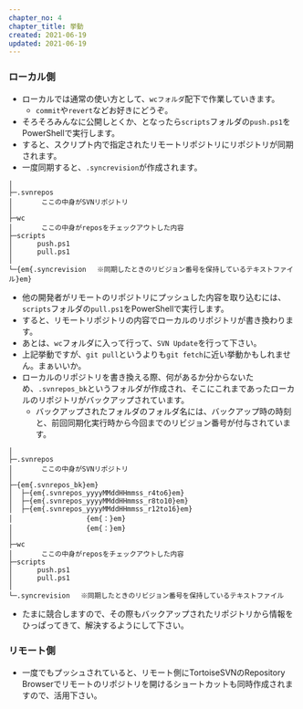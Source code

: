 ```yaml
---
chapter_no: 4
chapter_title: 挙動
created: 2021-06-19
updated: 2021-06-19
---
```

### ローカル側
- ローカルでは通常の使い方として、`wcフォルダ`配下で作業していきます。
  - `commit`や`revert`などお好きにどうぞ。
- そろそろみんなに公開しとくか、となったら`scripts`フォルダの`push.ps1`をPowerShellで実行します。
- すると、スクリプト内で指定されたリモートリポジトリにリポジトリが同期されます。
- 一度同期すると、`.syncrevision`が作成されます。

```:C:\temp\testrepos
│
├─.svnrepos
│       ここの中身がSVNリポジトリ
│
├─wc
│       ここの中身がreposをチェックアウトした内容
├─scripts
│      push.ps1
│      pull.ps1
│ 
└─{em{.syncrevision 　※同期したときのリビジョン番号を保持しているテキストファイル}em}

```

- 他の開発者がリモートのリポジトリにプッシュした内容を取り込むには、`scripts`フォルダの`pull.ps1`をPowerShellで実行します。
- すると、リモートリポジトリの内容でローカルのリポジトリが書き換わります。
- あとは、`wc`フォルダに入って行って、`SVN Update`を行って下さい。
- 上記挙動ですが、`git pull`というよりも`git fetch`に近い挙動かもしれません。まぁいいか。
- ローカルのリポジトリを書き換える際、何があるか分からないため、`.svnrepos_bk`というフォルダが作成され、そこにこれまであったローカルのリポジトリがバックアップされています。
  - バックアップされたフォルダのフォルダ名には、バックアップ時の時刻と、前回同期化実行時から今回までのリビジョン番号が付与されています。

```:C:\temp\testrepos
│
├─.svnrepos
│       ここの中身がSVNリポジトリ
│
├─{em{.svnrepos_bk}em}
│  ├─{em{.svnrepos_yyyyMMddHHmmss_r4to6}em}
│  ├─{em{.svnrepos_yyyyMMddHHmmss_r8to10}em}
│  ├─{em{.svnrepos_yyyyMMddHHmmss_r12to16}em}
│                  {em{：}em}
│                  {em{：}em}
│
├─wc
│       ここの中身がreposをチェックアウトした内容
├─scripts
│      push.ps1
│      pull.ps1
│ 
└─.syncrevision 　※同期したときのリビジョン番号を保持しているテキストファイル

```
- たまに競合しますので、その際もバックアップされたリポジトリから情報をひっぱってきて、解決するようにして下さい。

### リモート側
- 一度でもプッシュされていると、リモート側にTortoiseSVNのRepository Browserでリモートのリポジトリを開けるショートカットも同時作成されますので、活用下さい。

